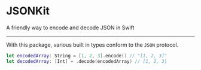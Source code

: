 # JSONKit
A friendly way to encode and decode JSON in Swift

---

With this package, various built in types conform to the `JSON` protocol.

```swift
let encodedArray: String = [1, 2, 3].encode() // "[1, 2, 3]"
let decodedArray: [Int] = .decode(encodedArray) // [1, 2, 3]
```
